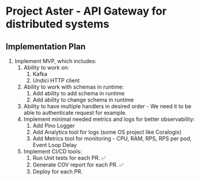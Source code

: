 # Project Aster - API Gateway for distributed systems

## Implementation Plan

1. Implement MVP, which includes:
   1. Ability to work on:
      1. Kafka
      2. Undici HTTP client
   2. Ability to work with schemas in runtime:
      1. Add ability to add schema in runtime
      2. Add ability to change schema in runtime
   3. Ability to have multiple handlers in desired order - We need it to be able to authenticate request for example.
   4. Implement minimal needed metrics and logs for better observability:
      1. Add Pino Logger
      2. Add Analytics tool for logs (some OS project like Coralogix)
      3. Add Metrics tool for monitoring - CPU, RAM, RPS, RPS per pod, Event Loop Delay
   5. Implement CI/CD tools:
      1. Run Unit tests for each PR. :white_check_mark:
      2. Generate COV report for each PR. :white_check_mark:
      3. Deploy for each PR.
